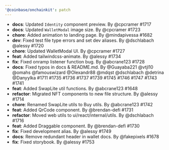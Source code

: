 ```yaml
---
'@coinbase/onchainkit': patch
---
```


- **docs**: Updated `Identity` component preview. By @cpcramer #1717
- **docs**: Updated `WalletModal` image size. By @cpcramer #1723
- **chore**: Added animation to landing page. By @mindapivessa #1682
- **dev**: Fixed test file type errors and set dev aliases. By @dschlabach @alessy #1720
- **chore**: Updated WalletModal UI. By @cpcramer #1727
- **feat**: Added tailwindcss-animate. By @alessy #1734
- **fix**: Fixed onramp listener function bug. By @abcrane123 #1728
- **docs**: Fixed typos in docs & README.md. By @Guayaba221 @vtjl10 @omahs @famouswizard @Olexandr88 @mdqst @dschlabach @detrina @Danyylka #1711 #1735 #1736 #1737 #1739 #1745 #1746 #1747 #1743 #1741
- **feat**: Added SwapLite util functions. By @abcrane123 #1648
- **refactor**: Migrated NFT components to new file structure. By @alessy #1714
- **chore**: Renamed SwapLite utils to Buy utils. By @abcrane123 #1742
- **feat**: Added QrCode component. By @brendan-defi #1731
- **refactor**: Moved web utils to ui/react/internal/utils. By @dschlabach #1716
- **feat**: Added Draggable component. By @brendan-defi #1730
- **fix**: Fixed development alias. By @alessy #1749
- **docs**: Remove redundant header in wallet docs. By @fakepixels #1678
- **fix**: Fixed storybook. By @alessy #1753





